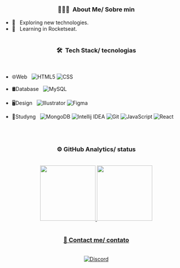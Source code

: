 
  
#
<h3 align="center"> 👨🏻‍💻 &nbsp;About Me/ Sobre min</h3>

- 🤔 &nbsp; Exploring new technologies.
- 🌱 &nbsp; Learning in Rocketseat.
#

<h3 align="center"> 🛠 &nbsp;Tech Stack/ tecnologias</h3>
<br/>

- 🌐Web &nbsp;
  ![HTML5](https://img.shields.io/badge/-HTML5-333333?style=flat&logo=HTML5)
  ![CSS](https://img.shields.io/badge/-CSS-333333?style=flat&logo=CSS3&logoColor=1572B6)
- 🛢Database &nbsp;
  ![MySQL](https://img.shields.io/badge/-MySQL-333333?style=flat&logo=mysql)
- 🖥Design &nbsp;
  ![Illustrator](https://img.shields.io/badge/-Illustrator-333333?style=flat&logo=adobe-illustrator)
  ![Figma](https://img.shields.io/badge/-Figma-333333?style=flat&logo=adobe-Figma)
  
- 📔Studyng &nbsp;
  ![MongoDB](https://img.shields.io/badge/MongoDB-333333?style=flat&logo=mongodb)
  ![Intellij IDEA](https://img.shields.io/badge/IntelliJ-333333?style=flat&logo=intellijidea)
  ![Git](https://img.shields.io/badge/-Git-333333?style=flat&logo=git)
  ![JavaScript](https://img.shields.io/badge/-JavaScript-333333?style=flat&logo=javascript)
  ![React](https://img.shields.io/badge/-React-333333?style=flat&logo=react)
<br/>

#
<h3 align="center"> ⚙️  GitHub Analytics/ status </h3>
<br/>

<div align="center">
  <a href="https://github.com/http-ph">
    <img height="150em" src="https://github-readme-stats.vercel.app/api?username=rodfalcao&theme=darcula&show_icons=true" style"max-width: 100%;" />
    <img height="150em" src="https://github-readme-stats.vercel.app/api/top-langs/?username=rodfalcao&theme=darcula&layout=compact" style"max-width: 100%;" />
</div>
  
  #
<div align="center">
  <h3>📲 Contact me/ contato </h3>
  <br/>
  <a href="https://discord.gg/j8yy9xeyAf"><img alt="Discord" src="https://img.shields.io/badge/Discord:%20ctrlrodyy-7289d9?style=for-the-badge&logo=discord&logoColor=white" target="_blank"/></a></br>
  
 </div>
 
